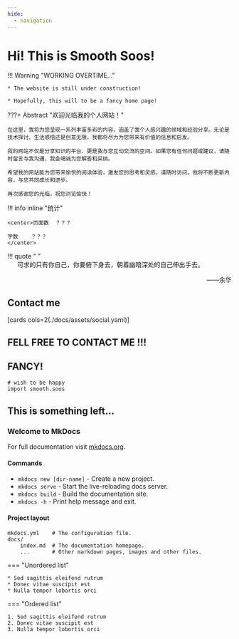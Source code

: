 ```yaml
---
hide:
  - navigation
---
```


# Hi! This is Smooth Soos!
!!! Warning "WORKING OVERTIME..."

    * The website is still under construction!

    * Hopefully, this will to be a fancy home page!

???+ Abstract "欢迎光临我的个人网站！"
    
    在这里，我将为您呈现一系列丰富多彩的内容，涵盖了我个人感兴趣的领域和经验分享。无论是技术探讨、生活感悟还是创意无限，我都将尽力为您带来有价值的信息和启发。

    我的网站不仅是分享知识的平台，更是我与您互动交流的空间。如果您有任何问题或建议，请随时留言与我沟通，我会竭诚为您解答和采纳。

    希望我的网站能为您带来愉悦的阅读体验，激发您的思考和灵感。请随时访问，我将不断更新内容，与您共同成长和进步。

    再次感谢您的光临，祝您浏览愉快！

!!! info inline "统计"

    <center>页面数  ？？？
    
    字数    ？？？
    </center>
    
!!! quote " "
    <br/>
    &emsp;&nbsp; 可求的只有你自己，你要俯下身去，朝着幽暗深处的自己伸出手去。
    <p align="right">——余华</p>

## Contact me
[cards cols=2(./docs/assets/social.yaml)]


##  FELL FREE TO CONTACT ME !!! 

## FANCY!

    # wish to be happy
    import smooth.soos

## This is something left...

### Welcome to MkDocs

For full documentation visit [mkdocs.org](https://www.mkdocs.org).

#### Commands

* `mkdocs new [dir-name]` - Create a new project.
* `mkdocs serve` - Start the live-reloading docs server.
* `mkdocs build` - Build the documentation site.
* `mkdocs -h` - Print help message and exit.

#### Project layout

    mkdocs.yml    # The configuration file.
    docs/
        index.md  # The documentation homepage.
        ...       # Other markdown pages, images and other files.

=== "Unordered list"

    * Sed sagittis eleifend rutrum
    * Donec vitae suscipit est
    * Nulla tempor lobortis orci

=== "Ordered list"

    1. Sed sagittis eleifend rutrum
    2. Donec vitae suscipit est
    3. Nulla tempor lobortis orci
